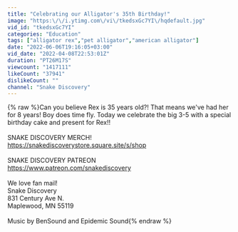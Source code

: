```yaml
---
title: "Celebrating our Alligator's 35th Birthday!"
image: "https:\/\/i.ytimg.com\/vi\/tkedsxGc7YI\/hqdefault.jpg"
vid_id: "tkedsxGc7YI"
categories: "Education"
tags: ["alligator rex","pet alligator","american alligator"]
date: "2022-06-06T19:16:05+03:00"
vid_date: "2022-04-08T22:53:01Z"
duration: "PT26M17S"
viewcount: "1417111"
likeCount: "37941"
dislikeCount: ""
channel: "Snake Discovery"
---
```

{% raw %}Can you believe Rex is 35 years old?! That means we've had her for 8 years! Boy does time fly. Today we celebrate the big 3-5 with a special birthday cake and present for Rex!!<br /><br />SNAKE DISCOVERY MERCH! <br /><a rel="nofollow" target="blank" href="https://snakediscoverystore.square.site/s/shop">https://snakediscoverystore.square.site/s/shop</a> <br /><br />SNAKE DISCOVERY PATREON <br /><a rel="nofollow" target="blank" href="https://www.patreon.com/snakediscovery">https://www.patreon.com/snakediscovery</a> <br /><br />We love fan mail! <br />Snake Discovery <br />831 Century Ave N. <br />Maplewood, MN 55119 <br /><br />Music by BenSound and Epidemic Sound{% endraw %}
